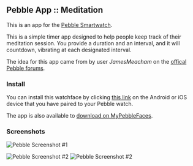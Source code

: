## Pebble App :: Meditation

This is an app for the [Pebble Smartwatch][1]. 

This is a simple timer app designed to help people keep track of their meditation session. You provide a duration and an interval, and it will countdown, vibrating at each designated interval.

The idea for this app came from by user *JamesMeacham* on the [offical Pebble forums][2].

### Install

You can install this watchface by clicking [this link][3] on the Android or iOS device that you have paired to your Pebble watch.

The app is also available to [download on MyPebbleFaces][4].

### Screenshots

![Pebble Screenshot #1](http://smallstoneapps.s3.amazonaws.com/meditation/screenshots/screenshot_meditation_1-0_01_w.png)

![Pebble Screenshot #2](http://smallstoneapps.s3.amazonaws.com/meditation/screenshots/screenshot_meditation_1-0_02_w.png)  ![Pebble Screenshot #2](http://smallstoneapps.s3.amazonaws.com/meditation/screenshots/screenshot_meditation_1-0_03_w.png)

[1]: http://getpebble.com
[2]: http://forums.getpebble.com/discussion/5973/app-idea-meditation-timer
[3]: http://smallstoneapps.s3.amazonaws.com/meditation/builds/meditation_1-0.pbw
[4]: http://www.mypebblefaces.com/view?fID=5370&aName=matthewtole&pageTitle=Meditation&auID=5242
